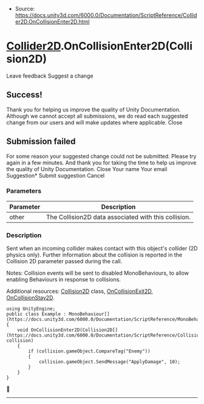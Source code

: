 * Source: https://docs.unity3d.com/6000.0/Documentation/ScriptReference/Collider2D.OnCollisionEnter2D.html

#  [Collider2D](https://docs.unity3d.com/6000.0/Documentation/ScriptReference/Collider2D.html).OnCollisionEnter2D(Collision2D)
Leave feedback
Suggest a change
## Success!
Thank you for helping us improve the quality of Unity Documentation. Although we cannot accept all submissions, we do read each suggested change from our users and will make updates where applicable.
Close
## Submission failed
For some reason your suggested change could not be submitted. Please <a>try again</a> in a few minutes. And thank you for taking the time to help us improve the quality of Unity Documentation.
Close
Your name Your email Suggestion* Submit suggestion
Cancel
### Parameters
Parameter | Description  
---|---  
other | The Collision2D data associated with this collision.  
### Description
Sent when an incoming collider makes contact with this object's collider (2D physics only).
Further information about the collision is reported in the Collision 2D parameter passed during the call.  
  
Notes: Collision events will be sent to disabled MonoBehaviours, to allow enabling Behaviours in response to collisions.  
  
Additional resources: [Collision2D](https://docs.unity3d.com/6000.0/Documentation/ScriptReference/Collision2D.html) class, [OnCollisionExit2D](https://docs.unity3d.com/6000.0/Documentation/ScriptReference/Collider2D.OnCollisionExit2D.html), [OnCollisionStay2D](https://docs.unity3d.com/6000.0/Documentation/ScriptReference/Collider2D.OnCollisionStay2D.html).
```
using UnityEngine; 
public class Example : MonoBehaviour[](https://docs.unity3d.com/6000.0/Documentation/ScriptReference/MonoBehaviour.html) 
{ 
    void OnCollisionEnter2D(Collision2D[](https://docs.unity3d.com/6000.0/Documentation/ScriptReference/Collision2D.html) collision) 
    { 
        if (collision.gameObject.CompareTag("Enemy")) 
        { 
            collision.gameObject.SendMessage("ApplyDamage", 10); 
        } 
    } 
}
```

* * *
